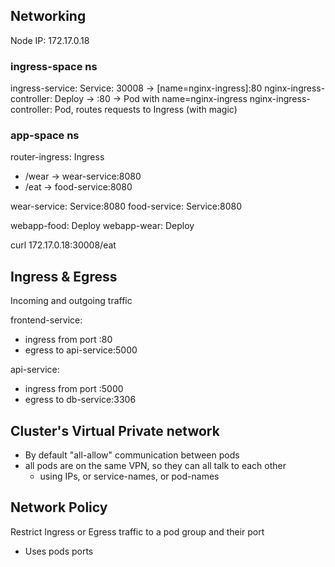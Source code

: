## Networking

Node IP: 172.17.0.18

### ingress-space ns
ingress-service: Service<NodePort>: 30008 -> [name=nginx-ingress]:80
nginx-ingress-controller: Deploy -> :80 -> Pod with name=nginx-ingress
nginx-ingress-controller: Pod, routes requests to Ingress (with magic)

### app-space ns
router-ingress: Ingress
- /wear -> wear-service:8080
- /eat -> food-service:8080

wear-service: Service<ClusterIP>:8080
food-service: Service<ClusterIP>:8080

webapp-food: Deploy
webapp-wear: Deploy

curl 172.17.0.18:30008/eat

## Ingress & Egress

Incoming and outgoing traffic

frontend-service:
- ingress from port :80
- egress to api-service:5000

api-service:
- ingress from port :5000
- egress to db-service:3306

## Cluster's Virtual Private network

- By default "all-allow" communication between pods
- all pods are on the same VPN, so they can all talk to each other
  - using IPs, or service-names, or pod-names

## Network Policy

Restrict Ingress or Egress traffic to a pod group and their port
- Uses pods ports